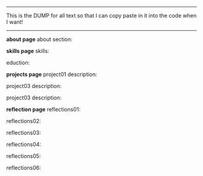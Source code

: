 ***********************************************************************************************************************
This is the DUMP for all text so that I can copy paste in it into the code when I want!
***********************************************************************************************************************

**about page**
about section:


**skills page**
skills:

eduction:


**projects page** 
project01 description:

project03 description:

project03 description:


**reflection page** 
reflections01:

reflections02:

reflections03:

reflections04:

reflections05:

reflections06:

